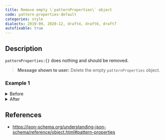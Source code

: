 ```yaml
---
title: Remove empty \`patternProperties\` object
code: pattern-properties-default
categories: style
dialects: 2019-09, 2020-12, draft4, draft6, draft7
autofixable: true
---
```


## Description
`patternProperties:{}` does nothing and should be removed.

> **Message shown to user:**
> Delete the empty `patternProperties` object.

### Example 1
<details><summary>Before</summary>

```json
{
  "type": "object",
  "patternProperties": {}
}
```
</details>

<details><summary>After</summary>

```json
{
  "type": "object"
}
```
</details>

## References
* <https://json-schema.org/understanding-json-schema/reference/object.html#pattern-properties>
